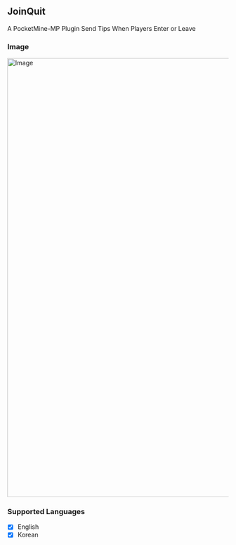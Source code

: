 ## JoinQuit
A PocketMine-MP Plugin Send Tips When Players Enter or Leave

### Image

<a id="Image">
    <img src="https://github.com/dohwi/JoinQuit/blob/main/assets/image.png" width="1000"  alt="Image"/>
</a>

### Supported Languages

- [X] English
- [X] Korean